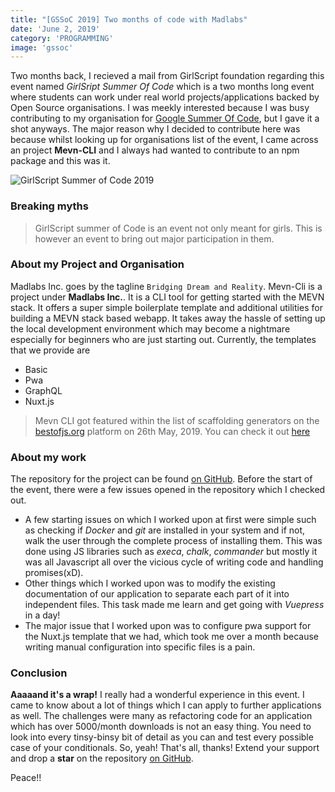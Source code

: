 ```yaml
---
title: "[GSSoC 2019] Two months of code with Madlabs"
date: 'June 2, 2019'
category: 'PROGRAMMING'
image: 'gssoc'
---
```


Two months back, I recieved a mail from GirlScript foundation regarding this event named *GirlSript Summer Of Code* which is a 
two months long event where students can work under real world projects/applications backed by Open Source organisations.
I was meekly interested because I was busy contributing to my organisation for [Google Summer Of Code](../gsoc-2019), but I gave it a shot anyways. The major reason why I decided to contribute here was because whilst looking up for organisations list of the event, I came
across an project **Mevn-CLI** and I always had wanted to contribute to an npm package and this was it.

![GirlScript Summer of Code 2019](https://cdn-images-1.medium.com/max/1600/1*CKaCnG11p5i0KiQyaoyBvg.png)

### Breaking myths
> GirlScript summer of Code is an event not only meant for girls. This is however an event to bring out major participation 
in them. 

### About my Project and Organisation
Madlabs Inc. goes by the tagline `Bridging Dream and Reality`. Mevn-Cli is a project under **Madlabs Inc.**. It is a CLI tool for getting started with the MEVN stack. It offers a super simple boilerplate template and additional utilities for building a MEVN stack based webapp. It takes away the hassle of setting up the local development environment which may become a nightmare especially for beginners who are just starting out.
Currently, the templates that we provide are
- Basic
- Pwa
- GraphQL
- Nuxt.js

> Mevn CLI got featured within the list of scaffolding generators on the [bestofjs.org](https://bestofjs.org/) platform on 26th May, 2019.
You can check it out [here](https://bestofjs.org/projects/mevn-cli) 

### About my work
The repository for the project can be found [on GitHub](https://github.com/madlabsinc/mevn-cli). Before the start of the event, there were a few issues opened in the repository which I checked out. 
 - A few starting issues on which I worked upon at first were simple such as checking if *Docker* and *git* are installed in your system and if not, walk the user through the complete process of installing them. This was done using JS libraries such as *execa*, *chalk*, *commander* but mostly it was all Javascript all over the vicious cycle of writing code and handling promises(xD).
 - Other things which I worked upon was to modify the existing documentation of our application to separate each part of it into independent files. This task made me learn and get going with *Vuepress* in a day!
 - The major issue that I worked upon was to configure pwa support for the Nuxt.js template that we had, which took me over a month because writing manual configuration into specific files is a pain.

 ### Conclusion
 **Aaaaand it's a wrap!** I really had a wonderful experience in this event. I came to know about a lot of things which I can apply to further applications as well. The challenges were many as refactoring code for an application which has over 5000/month downloads is not an easy thing. You need to look into every tinsy-binsy bit of detail as you can and test every possible case of your conditionals. So, yeah! That's all, thanks! Extend your support and drop a **star** on the repository [on GitHub](https://github.com/madlabsinc/mevn-cli).

 Peace!!